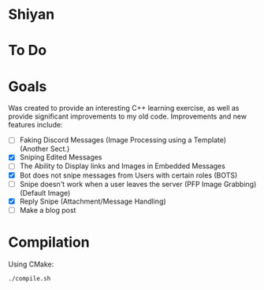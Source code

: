 # Shiyan

# To Do

# Goals

Was created to provide an interesting C++ learning exercise, as well as provide significant improvements to my old code. Improvements and new features include:

-   [ ] Faking Discord Messages (Image Processing using a Template) (Another Sect.)
-   [x] Sniping Edited Messages
-   [ ] The Ability to Display links and Images in Embedded Messages
-   [x] Bot does not snipe messages from Users with certain roles (BOTS)
-   [ ] Snipe doesn't work when a user leaves the server (PFP Image Grabbing) (Default Image)
-   [x] Reply Snipe (Attachment/Message Handling)
-   [ ] Make a blog post

# Compilation
Using CMake:
```
./compile.sh
```